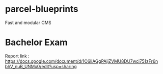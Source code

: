 # parcel-blueprints
Fast and modular CMS

# Bachelor Exam

Report link : https://docs.google.com/document/d/1O6liAGgPAjiZVMU8DU7wci751zFr6nbhV_nuB_UNMx0/edit?usp=sharing
